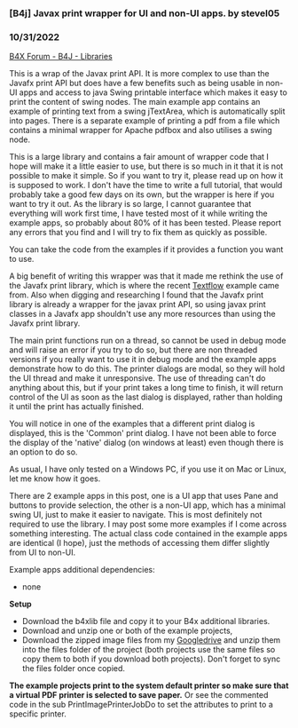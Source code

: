 ### [B4j] Javax print wrapper for UI and non-UI apps. by stevel05
### 10/31/2022
[B4X Forum - B4J - Libraries](https://www.b4x.com/android/forum/threads/143865/)

This is a wrap of the Javax print API. It is more complex to use than the Javafx print API but does have a few benefits such as being usable in non-UI apps and access to java Swing printable interface which makes it easy to print the content of swing nodes. The main example app contains an example of printing text from a swing jTextArea, which is automatically split into pages. There is a separate example of printing a pdf from a file which contains a minimal wrapper for Apache pdfbox and also utilises a swing node.  
   
This is a large library and contains a fair amount of wrapper code that I hope will make it a little easier to use, but there is so much in it that it is not possible to make it simple. So if you want to try it, please read up on how it is supposed to work. I don't have the time to write a full tutorial, that would probably take a good few days on its own, but the wrapper is here if you want to try it out. As the library is so large, I cannot guarantee that everything will work first time, I have tested most of it while writing the example apps, so probably about 80% of it has been tested. Please report any errors that you find and I will try to fix them as quickly as possible.  
   
You can take the code from the examples if it provides a function you want to use.  
   
A big benefit of writing this wrapper was that it made me rethink the use of the Javafx print library, which is where the recent [Textflow](https://www.b4x.com/android/forum/threads/printer-example-print-text-with-the-jfx8-printer-library.143690/#post-910679) example came from. Also when digging and researching I found that the Javafx print library is already a wrapper for the javax print API, so using javax print classes in a Javafx app shouldn't use any more resources than using the Javafx print library.  
   
The main print functions run on a thread, so cannot be used in debug mode and will raise an error if you try to do so, but there are non threaded versions if you really want to use it in debug mode and the example apps demonstrate how to do this. The printer dialogs are modal, so they will hold the UI thread and make it unresponsive. The use of threading can't do anything about this, but if your print takes a long time to finish, it will return control of the UI as soon as the last dialog is displayed, rather than holding it until the print has actually finished.  
   
You will notice in one of the examples that a different print dialog is displayed, this is the 'Common' print dialog. I have not been able to force the display of the 'native' dialog (on windows at least) even though there is an option to do so.  
   
As usual, I have only tested on a Windows PC, if you use it on Mac or Linux, let me know how it goes.  
   
There are 2 example apps in this post, one is a UI app that uses Pane and buttons to provide selection, the other is a non-UI app, which has a minimal swing UI, just to make it easier to navigate. This is most definitely not required to use the library. I may post some more examples if I come across something interesting. The actual class code contained in the example apps are identical (I hope), just the methods of accessing them differ slightly from UI to non-UI.  
   
Example apps additional dependencies:  

- none

  
**Setup**  
  

- Download the b4xlib file and copy it to your B4x additional libraries.
- Download and unzip one or both of the example projects,
- Download the zipped image files from my [Googledrive](https://drive.google.com/file/d/1v6ota0CG3FRgaI14GZxnT2DP0si5WpKY/view?usp=sharing) and unzip them into the files folder of the project (both projects use the same files so copy them to both if you download both projects). Don't forget to sync the files folder once copied.

  
**The example projects print to the system default printer so make sure that a virtual PDF printer is selected to save paper.** Or see the commented code in the sub PrintImagePrinterJobDo to set the attributes to print to a specific printer.